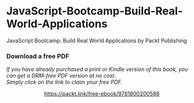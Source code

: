 # JavaScript-Bootcamp-Build-Real-World-Applications
JavaScript Bootcamp: Build Real World Applications by Packt Publishing
### Download a free PDF

 <i>If you have already purchased a print or Kindle version of this book, you can get a DRM-free PDF version at no cost.<br>Simply click on the link to claim your free PDF.</i>
<p align="center"> <a href="https://packt.link/free-ebook/9781800200586">https://packt.link/free-ebook/9781800200586 </a> </p>